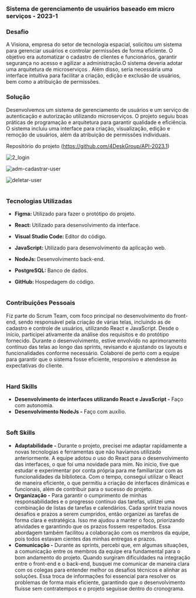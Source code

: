 ### Sistema de gerenciamento de usuários baseado em micro serviços - 2023-1

### Desafio

A Visiona, empresa do setor de tecnologia espacial, solicitou um sistema para gerenciar usuários e controlar permissões de forma eficiente. O objetivo era automatizar o cadastro de clientes e funcionários, garantir segurança no acesso e agilizar a administração.O sistema deveria adotar uma arquitetura de microserviços . Além disso, seria necessária uma interface intuitiva para facilitar a criação, edição e exclusão de usuários, bem como a atribuição de permissões.

### Solução

Desenvolvemos um sistema de gerenciamento de usuários e um serviço de autenticação e autorização utilizando microserviços. O projeto seguiu boas práticas de programação e arquitetura para garantir qualidade e eficiência. O sistema incluiu uma interface para criação, visualização, edição e remoção de usuários, além da atribuição de permissões individuais.

Repositório do projeto (https://github.com/4DeskGroup/API-2023.1)

![2_login](https://github.com/Diane-Moreno/Portfolio-Diane/assets/102235722/7e9327ca-93a9-44bf-912a-874f9e1eadb9)

![adm-cadastrar-user](https://github.com/Diane-Moreno/Portfolio-Diane/assets/102235722/4608b2ee-e5f9-46fe-a9ea-9b81a33d119d)

![deletar-user](https://github.com/Diane-Moreno/Portfolio-Diane/assets/102235722/d793b986-c899-4e8c-b9dc-f65ece5c991d)

<h1></h1>

### Tecnologias Utilizadas
<div>
    <ul>
      <li>
        <b> Figma: </b> Utilizado para fazer o protótipo do projeto.
      </li>
    </ul>
  </span>
</div>
<div>
    <ul>
      <li>
        <b> React: </b> Utilizado para desenvolvimento da interface.
      </li>
    </ul>
  </span>
</div>
<div>
    <ul>
      <li>
        <b> Visual Studio Code: </b> Editor do código.
      </li>
    </ul>
  </span>
</div>
<div>
    <ul>
      <li>
        <b> JavaScript: </b> Utilizado para desenvolvimento da aplicação web.
      </li>
    </ul>
  </span>
</div>
<div>
    <ul>
      <li>
        <b> NodeJs: </b> Desenvolvimento back-end.
      </li>
    </ul>
  </span>
</div>
<div>
    <ul>
      <li>
        <b> PostgreSQL: </b> Banco de dados.
      </li>
    </ul>
  </span>
</div>
<div>
    <ul>
      <li>
        <b> GitHub: </b> Hospedagem do código. 
      </li>
    </ul>
  </span>
</div>

<h1></h1>

### Contribuições Pessoais
Fiz parte do Scrum Team, com foco principal no desenvolvimento do front-end, sendo responsável pela criação de várias telas, incluindo as de cadastro e controle de usuários, utilizando React e JavaScript. Desde o início, participei ativamente da análise dos requisitos e do protótipo fornecido.
Durante o desenvolvimento, estive envolvido no aprimoramento contínuo das telas ao longo das sprints, revisando e ajustando os layouts e funcionalidades conforme necessário. Colaborei de perto com a equipe para garantir que o sistema fosse eficiente, responsivo e atendesse às expectativas do cliente.
<h1></h1>

### Hard Skills
<ul>
  <li><b> Desenvolvimento de interfaces utilizando React e JavaScript -</b> Faço com autonomia.</li>
    <li><b> Desenvolvimento NodeJs -</b> Faço com auxílio.</li>
</ul>

<h1></h1>

### Soft Skills
<ul>
  <li><b>Adaptabilidade -</b> Durante o projeto, precisei me adaptar rapidamente a novas tecnologias e ferramentas que não havíamos utilizado anteriormente. A equipe adotou o uso do React para o desenvolvimento das interfaces, o que foi uma novidade para mim. No início, tive que estudar e experimentar por conta própria para me familiarizar com as funcionalidades da biblioteca. Com o tempo, consegui utilizar o React de maneira eficiente, o que permitiu a criação de interfaces dinâmicas e funcionais, além de contribuir para o sucesso do projeto. </li>
  <li><b>Organização -</b> Para garantir o cumprimento de minhas responsabilidades e o progresso contínuo das tarefas, utilizei uma combinação de listas de tarefas e calendários. Cada sprint trazia novos desafios e prazos a serem cumpridos, então organizei as tarefas de forma clara e estratégica. Isso me ajudou a manter o foco, priorizando atividades e garantindo que os prazos fossem respeitados. Essa abordagem também facilitou a colaboração com os membros da equipe, pois todos estavam cientes das minhas entregas e prazos. </li>
   <li><b>Comunicação -</b> Durante as sprints, percebi que, em algumas situações, a comunicação entre os membros da equipe era fundamental para o bom andamento do projeto. Quando surgiram dificuldades na integração entre o front-end e o back-end, busquei me comunicar de maneira clara com os colegas para entender melhor os desafios técnicos e alinhar as soluções. Essa troca de informações foi essencial para resolver os problemas de forma mais eficiente, garantindo que o desenvolvimento fluísse sem contratempos e o projeto seguisse dentro do cronograma. </li>
</ul>
